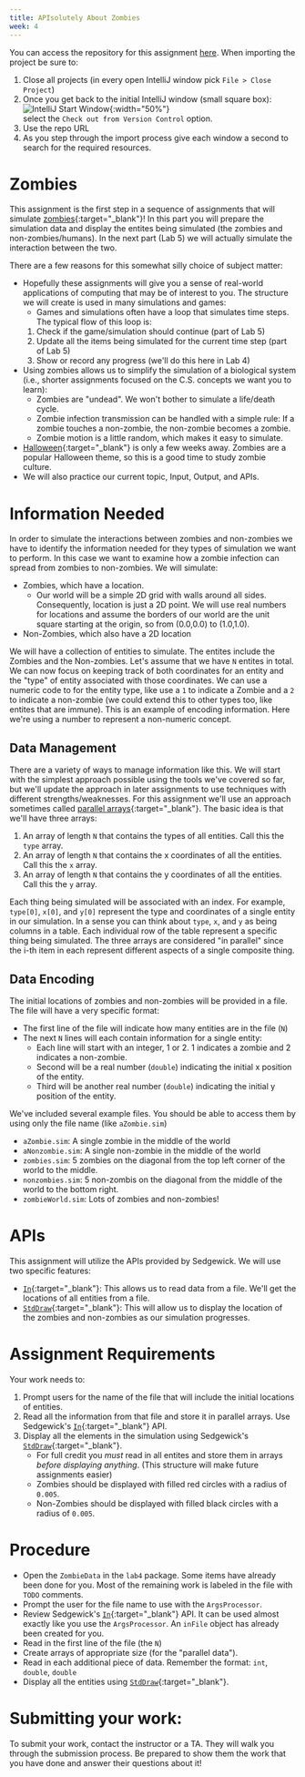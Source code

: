 ```yaml
---
title: APIsolutely About Zombies
week: 4
---
```


You can access the repository for this assignment <a href="https://classroom.github.com/a/hrims6ZP" target="_blank">here</a>. When importing the project be sure to:
1. Close all projects (in every open IntelliJ window pick `File > Close Project`)
2. Once you get back to the initial IntelliJ window (small square box):<br/>![IntelliJ Start Window](../../../assignments/IntelliJStartWindow.png){:width="50%"} <br/>select the `Check out from Version Control` option.
3. Use the repo URL
4. As you step through the import process give each window a second to search for the required resources.
 
# Zombies

This assignment is the first step in a sequence of assignments that will simulate [zombies](https://en.wikipedia.org/wiki/Zombie){:target="_blank"}!  In this part you will prepare the simulation data and display the entites being simulated (the zombies and non-zombies/humans).  In the next part (Lab 5) we will actually simulate the interaction between the two.  

There are a few reasons for this somewhat silly choice of subject matter:
* Hopefully these assignments will give you a sense of real-world applications of computing that may be of interest to you.   The structure we will create is used in many simulations and games: 
  * Games and simulations often have a loop that simulates time steps.  The typical flow of this loop is:
  1. Check if the game/simulation should continue (part of Lab 5)
  2. Update all the items being simulated for the current time step (part of Lab 5)
  3. Show or record any progress (we'll do this here in Lab 4)
* Using zombies allows us to simplify the simulation of a biological system (i.e., shorter assignments focused on the C.S. concepts we want you to learn):
  * Zombies are "undead".  We won't bother to simulate a life/death cycle. 
  * Zombie infection transmission can be handled with a simple rule: If a zombie touches a non-zombie, the non-zombie becomes a zombie.
  * Zombie motion is a little random, which makes it easy to simulate.
* [Halloween](https://en.wikipedia.org/wiki/Halloween){:target="_blank"} is only a few weeks away. Zombies are a popular Halloween theme, so this is a good time to study zombie culture.
* We will also practice our current topic, Input, Output, and APIs. 
  
# Information Needed 

In order to simulate the interactions between zombies and non-zombies we have to identify the information needed for they types of simulation we want to perform.  In this case we want to examine how a zombie infection can spread from zombies to non-zombies.  We will simulate:
* Zombies, which have a location.
  * Our world will be a simple 2D grid with walls around all sides. Consequently, location is just a 2D point.  We will use real numbers for locations and assume the borders of our world are the unit square starting at the origin, so from (0.0,0.0) to (1.0,1.0).
* Non-Zombies, which also have a 2D location

We will have a collection of entities to simulate.  The entites include the Zombies and the Non-zombies. Let's assume that we have `N` entites in total. We can now focus on keeping track of both coordinates for an entity and the "type" of entity associated with those coordinates.  We can use a numeric code to for the entity type, like use a `1` to indicate a Zombie and a `2` to indicate a non-zombie (we could extend this to other types too, like entites that are immune).  This is an example of encoding information.  Here we're using a number to represent a non-numeric concept. 

## Data Management

There are a variety of ways to manage information like this.  We will start with the simplest approach possible using the tools we've covered so far, but we'll update the approach in later assignments to use techniques with different strengths/weaknesses.  For this assignment we'll use an approach sometimes called [parallel arrays](https://en.wikipedia.org/wiki/Parallel_array){:target="_blank"}.  The basic idea is that we'll have three arrays: 
1. An array of length `N` that contains the types of all entities.  Call this the `type` array.
2. An array of length `N` that contains the x coordinates of all the entities.  Call this the `x` array.
3. An array of length `N` that contains the y coordinates of all the entities. Call this the `y` array.

Each thing being simulated will be associated with an index.  For example, `type[0]`, `x[0]`, and `y[0]` represent the type and coordinates of a single entity in our simulation.   In a sense you can think about `type`, `x`, and `y` as being columns in a table.  Each individual row of the table represent a specific thing being simulated. The three arrays are considered "in parallel" since the i-th item in each represent different aspects of a single composite thing.

## Data Encoding

The initial locations of zombies and non-zombies will be provided in a file.  The file will have a very specific format:
* The first line of the file will indicate how many entities are in the file (`N`)
* The next `N` lines will each contain information for a single entity:
  * Each line will start with an integer, 1 or 2. 1 indicates a zombie and 2 indicates a non-zombie.
  * Second will be a real number (`double`) indicating the initial x position of the entity.
  * Third will be another real number (`double`) indicating the initial y position of the entity.

We've included several example files.  You should be able to access them by using only the file name (like `aZombie.sim`)
* `aZombie.sim`: A single zombie in the middle of the world
* `aNonzombie.sim`: A single non-zombie in the middle of the world
* `zombies.sim`: 5 zombies on the diagonal from the top left corner of the world to the middle.
* `nonzombies.sim`: 5 non-zombis on the diagonal from the middle of the world to the bottom right.
* `zombieWorld.sim`: Lots of zombies and non-zombies!

# APIs

This assignment will utilize the APIs provided by Sedgewick.  We will use two specific features:
* [`In`](https://introcs.cs.princeton.edu/java/stdlib/javadoc/In.html){:target="_blank"}: This allows us to read data from a file.  We'll get the locations of all entities from a file.
* [`StdDraw`](https://introcs.cs.princeton.edu/java/stdlib/javadoc/StdDraw.html){:target="_blank"}:  This will allow us to display the location of the zombies and non-zombies as our simulation progresses.  
  
# Assignment Requirements

Your work needs to:
1. Prompt users for the name of the file that will include the initial locations of entities.
2. Read all the information from that file and store it in parallel arrays.  Use Sedgewick's [`In`](https://introcs.cs.princeton.edu/java/stdlib/javadoc/In.html){:target="_blank"} API. 
3. Display all the elements in the simulation using Sedgewick's [`StdDraw`](https://introcs.cs.princeton.edu/java/stdlib/javadoc/StdDraw.html){:target="_blank"}.
   * For full credit you *must* read in all entites and store them in arrays *before displaying anything*.  (This structure will make future assignments easier)
   * Zombies should be displayed with filled red circles with a radius of `0.005`.
   * Non-Zombies should be displayed with filled black circles with a radius of `0.005`.

# Procedure

* Open the `ZombieData` in the `lab4` package.  Some items have already been done for you.  Most of the remaining work is labeled in the file with `TODO` comments.
* Prompt the user for the file name to use with the `ArgsProcessor`.
* Review Sedgewick's [`In`](https://introcs.cs.princeton.edu/java/stdlib/javadoc/In.html){:target="_blank"} API.  It can be used almost exactly like you use the `ArgsProcessor`.  An `inFile` object has already been created for you.
* Read in the first line of the file (the `N`)
* Create arrays of appropriate size (for the "parallel data").
* Read in each additional piece of data.  Remember the format: `int`, `double`, `double`
* Display all the entities using [`StdDraw`](https://introcs.cs.princeton.edu/java/stdlib/javadoc/StdDraw.html){:target="_blank"}.

# Submitting your work:

To submit your work, contact the instructor or a TA. They will walk you through the submission process. Be prepared to show them the work that you have done and answer their questions about it!
